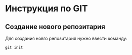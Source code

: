 # **Инструкция по GIT**

## Cоздание нового репозитария

Для создания новго репозитария нужно ввести команду:

    git init

    